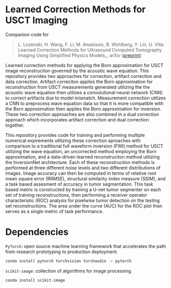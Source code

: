 # Learned Correction Methods for USCT Imaging 

Companion code for 
> L. Lozenski, H. Wang, F. Li, M. Anastasio, B. Wohlberg, Y. Lin, U. Villa. Learned Correction Methods for Ultrasound Computed Tomography Imaging Using Simplified Physics Models_, arXiv ([preprint](https://arxiv.org/abs/2205.05585?context=eess(https://arxiv.org/abs/2502.09546)))

Learned correction methods for applying the Born approximation for USCT image reconstruciton governed by the acoustic wave equation. This repository provides two approaches for correction, artifact correction and data correction. 
Artifact correciton applies the Born approximation for reconstruction from USCT measurements generated utilizing the the acoustic wave equation then utilizes a convolutional neural network (CNN) to correct artifacts due to model mismatch. 
Measurement correction utilizes a CNN to preprocess wave equation data so that it is more compatible with the Born approximation then applies the Born approximation for inversion. 
These two correction approaches are also combined in a dual correction approach which incorporates artifact correction and dual correction together. 

This repository provides code for training and performing multiple numerical expirements utilizing these correction aproaches with comparison to a traditional full waveform inversion (FWI) method for USCT utilizing the wave equation, an uncorrected method employing the Born approximation, and a data-driven learned reconstruciton method utilizing the InversionNet architecture.
Each of these reconstruction methods is performed at three different noise levels and two different distributions of images.
Image accuracy can then be computed in terms of relative root mean square error (RRMSE), structural similarity index measure (SSIM), and a task based assesment of accuracy in tumor segmentation. 
This task based metric is constructed by training a U-net tumor segmenter on each set of training reconstructions, then performing a receiver operator characteristic (ROC) analysis for pixelwise tumor detection on the testing set reconstructions. The area under the curve (AUC) for the ROC plot then serves as a single metric of task performance.


# Dependencies 

`PyTorch`: open source machine learning framework that accelerates the path from research prototyping to production deployment.
```bash
conda install pytorch torchvision torchaudio -c pytorch
```

`scikit-image`: collection of algorithms for image processing
```bash
conda install scikit-image
```


